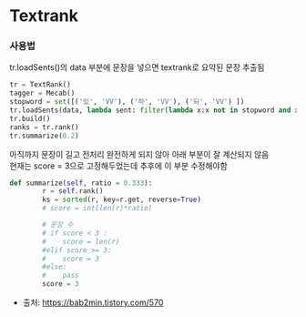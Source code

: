 # Textrank

### 사용법
tr.loadSents()의 data 부분에 문장을 넣으면 textrank로 요약된 문장 추출됨

``` python
tr = TextRank()
tagger = Mecab()
stopword = set([('있', 'VV'), ('하', 'VV'), ('되', 'VV') ])
tr.loadSents(data, lambda sent: filter(lambda x:x not in stopword and x[1] in ('NNG', 'NNP', 'VV', 'VA'), tagger.pos(sent)))
tr.build()
ranks = tr.rank()
tr.summarize(0.2)
```

아직까지 문장이 길고 전처리 완전하게 되지 않아 아래 부분이 잘 계산되지 않음  
현재는 score = 3으로 고정해두었는데 추후에 이 부분 수정해야함
``` python
def summarize(self, ratio = 0.333):
        r = self.rank()
        ks = sorted(r, key=r.get, reverse=True)
        # score = int(len(r)*ratio)

        # 문장 수
        # if score < 3 : 
        #    score = len(r) 
        #elif score >= 3:
        #    score = 3
        #else:
        #    pass
        score = 3
```

* 출처: https://bab2min.tistory.com/570
